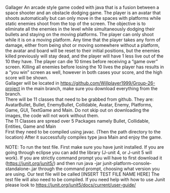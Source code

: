 Gallager
An arcade style game coded with java that is a fusion between a space shooter and an obstacle dodging game. The player is an avatar that shoots automatically but can only move in the spaces with platforms while static enemies shoot from the top of the screen. The objective is to eliminate all the enemies in the level while simultaneously dodging their bullets and staying on the moving platforms. The player can only shoot while it is on a moving platform. Any time that the player takes any form of damage, either from being shot or moving somewhere without a platform, the avatar and board will be reset to their initial positions, but the enemies killed previously will stay dead, and the player will have 1 less live out of the 10 they have. The player can die 10 times before receiving a “game over” screen. Killing all enemies before losing the 10 lives the player has results in a “you win” screen as well, however in both cases your score, and the high score will be shown.
<br>
Gallager will be located in https://github.com/Willplayer1999/Group-26-project in the main branch, make sure you download everything from the branch.
<br>
There will be 11 classes that need to be grabbed from github. They are: AvatarBullet, Bullet, EnemyBullet, Collidable, Avatar, Enemy, Platforms, Game, GUI, TextGame and Main. Do not skip out on downloading the images, the code will not work without them.
<br>
The 11 Classes are spread over 5 Packages namely Bullet, Collidable, Entities, Game and Main
<br>
First they need to be compiled using javac. (Then the path directory to the location)
After it successfully compiles type java Main and enjoy the game.

NOTE:
To run the test file. First make sure you have junit installed. If you are going through eclipse you can add the library (J-unit 4, or J-unit 5 will work). If you are strictly command prompt you will have to first download it (https://junit.org/junit5/) and then run java -jar junit-platform-console-standalone-<version>.jar <Options> through the command prompt, choosing what version you are using. Our test file will be called [INSERT TEST FILE NAME HERE] The test file will also need to be compiled.
If you need help with how to use Junit please look to 
https://junit.org/junit5/docs/current/user-guide/

